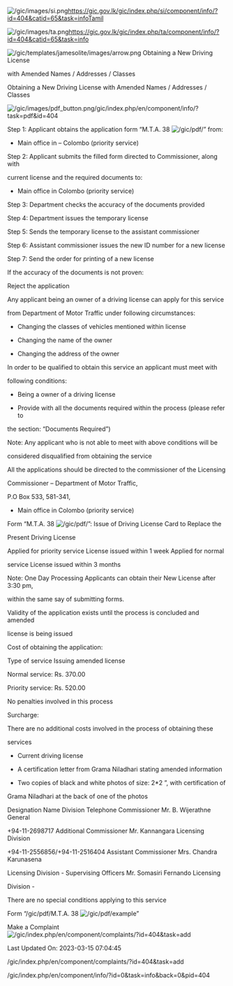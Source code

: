 <!-- Source: https://gic.gov.lk/gic/index.php/en/component/info/?id=404&catid=65&task=info -->

![/gic/images/si.png](/gic/images/si.png)https://gic.gov.lk/gic/index.php/si/component/info/?id=404&catid=65&task=infoTamil

![/gic/images/ta.png](/gic/images/ta.png)https://gic.gov.lk/gic/index.php/ta/component/info/?id=404&catid=65&task=info

![/gic/templates/jamesolite/images/arrow.png](/gic/templates/jamesolite/images/arrow.png) Obtaining a New Driving License

with Amended Names / Addresses / Classes

Obtaining a New Driving License with Amended Names / Addresses / Classes

![/gic/images/pdf_button.png](/gic/images/pdf_button.png)/gic/index.php/en/component/info/?task=pdf&id=404

Step 1: Applicant obtains the application form “M.T.A. 38 ![/gic/pdf/](/gic/pdf/)” from:

 * Main office in – Colombo (priority service)

Step 2: Applicant submits the filled form directed to Commissioner, along with

current license and the required documents to:

 * Main office in Colombo (priority service)

Step 3: Department checks the accuracy of the documents provided

Step 4: Department issues the temporary license

Step 5: Sends the temporary license to the assistant commissioner

Step 6: Assistant commissioner issues the new ID number for a new license

Step 7: Send the order for printing of a new license

If the accuracy of the documents is not proven:

Reject the application

Any applicant being an owner of a driving license can apply for this service

from Department of Motor Traffic under following circumstances:

 * Changing the classes of vehicles mentioned within license

 * Changing the name of the owner

 * Changing the address of the owner

In order to be qualified to obtain this service an applicant must meet with

following conditions:

 * Being a owner of a driving license

 * Provide with all the documents required within the process (please refer to

 the section: “Documents Required”)

Note: Any applicant who is not able to meet with above conditions will be

considered disqualified from obtaining the service

All the applications should be directed to the commissioner of the Licensing

Commissioner – Department of Motor Traffic,

P.O Box 533, 581-341,

 * Main office in Colombo (priority service)

Form “M.T.A. 38 ![/gic/pdf/](/gic/pdf/)”: Issue of Driving License Card to Replace the

Present Driving License

Applied for priority service License issued within 1 week Applied for normal

service License issued within 3 months

Note: One Day Processing Applicants can obtain their New License after 3:30 pm,

within the same say of submitting forms.

Validity of the application exists until the process is concluded and amended

license is being issued

Cost of obtaining the application:

Type of service Issuing amended license

Normal service: Rs. 370.00

Priority service: Rs. 520.00

No penalties involved in this process

Surcharge:

There are no additional costs involved in the process of obtaining these

services

 * Current driving license

 * A certification letter from Grama Niladhari stating amended information

 * Two copies of black and white photos of size: 2*2 ”, with certification of

 Grama Niladhari at the back of one of the photos

Designation Name Division Telephone Commissioner Mr. B. Wijerathne General

+94-11-2698717 Additional Commissioner Mr. Kannangara Licensing Division

+94-11-2556856/+94-11-2516404 Assistant Commissioner Mrs. Chandra Karunasena

Licensing Division - Supervising Officers Mr. Somasiri Fernando Licensing

Division -

There are no special conditions applying to this service

Form “/gic/pdf/M.T.A. 38 ![/gic/pdf/](/gic/pdf/)example”

Make a Complaint ![/gic/index.php/en/component/complaints/?id=404&task=add](/gic/index.php/en/component/complaints/?id=404&task=add)

Last Updated On: 2023-03-15 07:04:45

/gic/index.php/en/component/complaints/?id=404&task=add

/gic/index.php/en/component/info/?id=0&task=info&back=0&pid=404